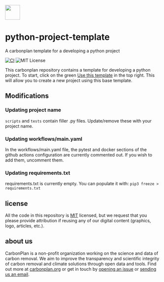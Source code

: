 <img
  src='https://carbonplan-assets.s3.amazonaws.com/monogram/dark-small.png'
  height='48'
/>

# python-project-template
A carbonplan template for a developing a python project

[![CI](https://github.com/carbonplan/python-project-template/actions/workflows/main.yaml/badge.svg)](https://github.com/carbonplan/python-project-template/actions/workflows/main.yaml)
![MIT License][]

[mit license]: https://badgen.net/badge/license/MIT/blue


This carbonplan repository contains a template for developing a python project. To start, click on the green [Use this template](https://github.com/carbonplan/python-project-template/generate) in the top right. This will allow you to create a new project using this base template.

## Modifications

### Updating project name

`scripts` and `tests` contain filler .py files. Update/remove these with your project name.
### Updating workflows/main.yaml

In the workflows/main.yaml file, the pytest and docker sections of the github actions configuration are currently commented out. If you wish to add them, uncomment them.

### Updating requirements.txt

requirements.txt is currently empty. You can populate it with: ```pip3 freeze > requirements.txt```

## license

All the code in this repository is [MIT](https://choosealicense.com/licenses/mit/) licensed, but we request that you please provide attribution if reusing any of our digital content (graphics, logo, articles, etc.).

## about us

CarbonPlan is a non-profit organization working on the science and data of carbon removal. We aim to improve the transparency and scientific integrity of carbon removal and climate solutions through open data and tools. Find out more at [carbonplan.org](https://carbonplan.org/) or get in touch by [opening an issue](https://github.com/carbonplan/python-project-template/issues/new) or [sending us an email](mailto:hello@carbonplan.org).
